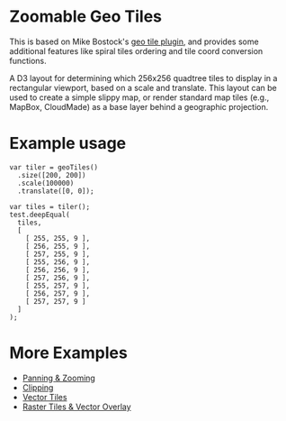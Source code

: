 # Zoomable Geo Tiles

This is based on Mike Bostock's [geo tile plugin](https://github.com/d3/d3-plugins/tree/master/geo/tile),
and provides some additional features like spiral tiles ordering and tile coord conversion functions.  


A D3 layout for determining which 256x256 quadtree tiles to display in a rectangular viewport,
based on a scale and translate. This layout can be used to create a simple slippy map, or
render standard map tiles (e.g., MapBox, CloudMade) as a base layer behind a geographic projection. 

# Example usage

    var tiler = geoTiles()
      .size([200, 200])
      .scale(100000)
      .translate([0, 0]);
  
    var tiles = tiler();
    test.deepEqual(
      tiles,
      [
        [ 255, 255, 9 ],
        [ 256, 255, 9 ],
        [ 257, 255, 9 ],
        [ 255, 256, 9 ],
        [ 256, 256, 9 ],
        [ 257, 256, 9 ],
        [ 255, 257, 9 ],
        [ 256, 257, 9 ],
        [ 257, 257, 9 ]
      ]
    );


# More Examples

* [Panning & Zooming](http://bl.ocks.org/mbostock/4132797)
* [Clipping](http://bl.ocks.org/mbostock/4150951)
* [Vector Tiles](http://bl.ocks.org/mbostock/5593150)
* [Raster Tiles & Vector Overlay](http://bl.ocks.org/mbostock/5342063)
